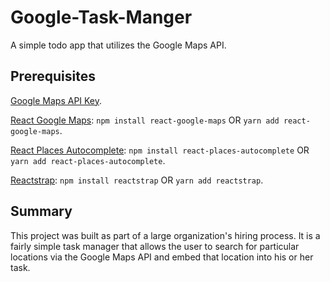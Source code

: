 # Google-Task-Manger
A simple todo app that utilizes the Google Maps API. 

## Prerequisites
[Google Maps API Key](https://developers.google.com/places/web-service/get-api-key).

[React Google Maps](https://github.com/tomchentw/react-google-maps): `npm install react-google-maps` OR `yarn add react-google-maps`. 

[React Places Autocomplete](https://www.npmjs.com/package/react-places-autocomplete): `npm install react-places-autocomplete` OR `yarn add react-places-autocomplete`. 

[Reactstrap](https://reactstrap.github.io/): `npm install reactstrap` OR `yarn add reactstrap`. 

## Summary
This project was built as part of a large organization's hiring process. It is a fairly simple task manager that allows the user to search for particular locations via the Google Maps API and embed that location into his or her task.

